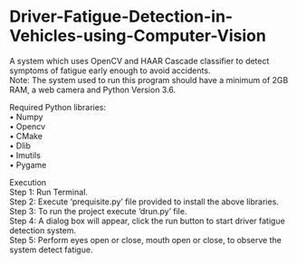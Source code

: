 # Driver-Fatigue-Detection-in-Vehicles-using-Computer-Vision
A system which uses OpenCV and HAAR Cascade classifier to detect symptoms of fatigue early enough to avoid accidents.<br>
Note: The system used to run this program should have a minimum of 2GB RAM, a web camera and Python Version 3.6.<br>

Required Python libraries:<br>
•	Numpy<br>
•	Opencv<br>
•	CMake<br>
•	Dlib<br>
•	Imutils<br>
•	Pygame<br>

Execution<br>
Step 1: Run Terminal.<br>
Step 2: Execute ‘prequisite.py’ file provided to install the above libraries.<br>
Step 3: To run the project execute ‘drun.py’ file.<br>
Step 4: A dialog box will appear, click the run button to start driver fatigue detection system.<br>
Step 5: Perform eyes open or close, mouth open or close, to observe the system detect fatigue. <br>

